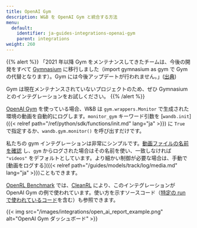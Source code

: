 ```yaml
---
title: OpenAI Gym
description: W&B を OpenAI Gym と統合する方法
menu:
  default:
    identifier: ja-guides-integrations-openai-gym
    parent: integrations
weight: 260
---
```


{{% alert %}}
「2021 年以降 Gym をメンテナンスしてきたチームは、今後の開発をすべて [Gymnasium](https://github.com/Farama-Foundation/Gymnasium) に移行しました（import gymnasium as gym で Gym の代替となります）。Gym には今後アップデートが行われません。」([出典](https://github.com/openai/gym#the-team-that-has-been-maintaining-gym-since-2021-has-moved-all-future-development-to-gymnasium-a-drop-in-replacement-for-gym-import-gymnasium-as-gym-and-gym-will-not-be-receiving-any-future-updates-please-switch-over-to-gymnasium-as-soon-as-youre-able-to-do-so-if-youd-like-to-read-more-about-the-story-behind-this-switch-please-check-out-this-blog-post))

Gym は現在メンテナンスされていないプロジェクトのため、ぜひ Gymnasium とのインテグレーションをお試しください。
{{% /alert %}}

[OpenAI Gym](https://github.com/openai/gym) を使っている場合、W&B は `gym.wrappers.Monitor` で生成された環境の動画を自動的にログします。`monitor_gym` キーワード引数を [`wandb.init`]({{< relref path="/ref/python/sdk/functions/init.md" lang="ja" >}}) に `True` で指定するか、`wandb.gym.monitor()` を呼び出すだけです。

私たちの gym インテグレーションは非常にシンプルです。[動画ファイルの名前を確認](https://github.com/wandb/wandb/blob/master/wandb/integration/gym/__init__.py#L15) し、`gym` からログされた場合はその名前を使い、一致しなければ `"videos"` をデフォルトとしています。より細かい制御が必要な場合は、手動で[動画をログする]({{< relref path="/guides/models/track/log/media.md" lang="ja" >}})こともできます。

[OpenRL Benchmark](https://wandb.me/openrl-benchmark-report) では、[CleanRL](https://github.com/vwxyzjn/cleanrl) により、このインテグレーションが OpenAI Gym の例で使われています。使い方を示すソースコード（[特定の run で使われているコード](https://wandb.ai/cleanrl/cleanrl.benchmark/runs/2jrqfugg/code?workspace=user-costa-huang)を含む）も参照できます。

{{< img src="/images/integrations/open_ai_report_example.png" alt="OpenAI Gym ダッシュボード" >}}